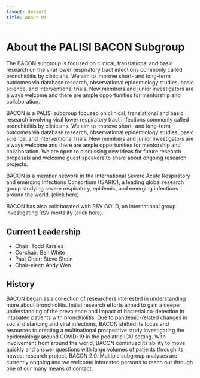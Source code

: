 ```yaml
---
layout: default
title: About Us
---
```


# About the PALISI BACON Subgroup

The BACON subgroup is focused on clinical, translational and basic research on the viral lower respiratory tract infections commonly called bronchiolitis by clinicians. We aim to improve short- and long-term outcomes via database research, observational epidemiology studies, basic science, and interventional trials. New members and junior investigators are always welcome and there are ample opportunities for mentorship and collaboration.

BACON is a PALISI subgroup focused on clinical, translational and basic research involving viral lower respiratory tract infections commonly called bronchiolitis by clinicians. We aim to improve short- and long-term outcomes via database research, observational epidemiology studies, basic science, and interventional trials. New members and junior investigators are always welcome and there are ample opportunities for mentorship and collaboration. We are open to discussing new ideas for future research proposals and welcome guest speakers to share about ongoing research projects.

BACON is a member network in the International Severe Acute Respiratory and emerging Infections Consortium (ISARIC), a leading global research group studying severe respiratory, epidemic, and emerging infections around the world. (click here)

BACON has also collaborated with RSV GOLD, an international group investigating RSV mortality (click here).

## Current Leadership
- Chair: Todd Karsies
- Co-chair: Ben White
- Past Chair: Steve Shein
- Chair-elect: Andy Wen

## History
BACON began as a collection of researchers interested in understanding more about bronchiolitis. Initial research efforts aimed to gain a deeper understanding of the prevalence and impact of bacterial co-detection in intubated patients with bronchiolitis. Due to pandemic-related changes in social distancing and viral infections, BACON shifted its focus and resources to creating a multinational prospective study investigating the epidemiology around COVID-19 in the pediatric ICU setting. With involvement from around the world, BACON continued its ability to move quickly and answer questions with large volumes of patients through its newest research project, BACON 2.0. Multiple subgroup analyses are currently ongoing and we welcome interested persons to reach out through one of our many means of contact.
